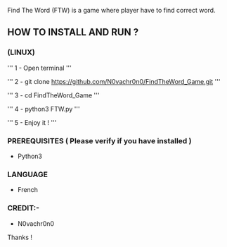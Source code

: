 Find The Word (FTW) is a game where player have to find correct word.

## HOW TO INSTALL AND RUN ?

### (LINUX)

'''
1 - Open terminal
'''

'''
2 - git clone https://github.com/N0vachr0n0/FindTheWord_Game.git
'''

'''
3 - cd FindTheWord_Game
'''

'''
4 - python3 FTW.py
'''

'''
5 - Enjoy it !
'''

### PREREQUISITES ( Please verify if you have installed )

* Python3
    
### LANGUAGE

* French

### CREDIT:-

* N0vachr0n0

Thanks !
